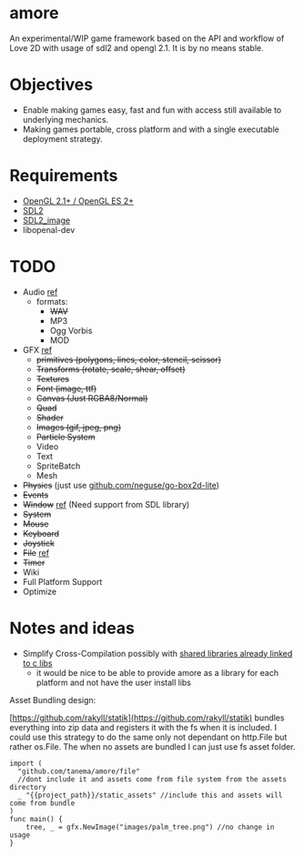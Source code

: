 # amore

An experimental/WIP game framework based on the API and workflow of Love 2D with
usage of sdl2 and opengl 2.1. It is by no means stable.

Objectives
==========
* Enable making games easy, fast and fun with access still available to underlying mechanics.
* Making games portable, cross platform and with a single executable deployment strategy.
 
Requirements
============
* [OpenGL 2.1+ / OpenGL ES 2+](https://www.opengl.org/wiki/Getting_Started)
* [SDL2](http://libsdl.org/download-2.0.php)
* [SDL2_image](http://www.libsdl.org/projects/SDL_image/)
* libopenal-dev

TODO
=====
* Audio [ref](https://love2d.org/wiki/love.audio)
  - formats:
    * ~~WAV~~
    * MP3
    * Ogg Vorbis
    * MOD
* GFX [ref](https://love2d.org/wiki/love.graphics)
  - ~~primitives (polygons, lines, color, stencil, scissor)~~
  - ~~Transforms (rotate, scale, shear, offset)~~
  - ~~Textures~~
  - ~~Font (image, ttf)~~
  - ~~Canvas (Just RGBA8/Normal)~~
  - ~~Quad~~
  - ~~Shader~~
  - ~~Images (gif, jpeg, png)~~
  - ~~Particle System~~
  - Video
  - Text
  - SpriteBatch
  - Mesh
* ~~Physics~~ (just use [github.com/neguse/go-box2d-lite](https://github.com/neguse/go-box2d-lite))
* ~~Events~~
* ~~Window~~ [ref](https://love2d.org/wiki/love.window) (Need support from SDL library)
* ~~System~~
* ~~Mouse~~
* ~~Keyboard~~
* ~~Joystick~~
* ~~File~~ [ref](https://love2d.org/wiki/love.filesystem)
* ~~Timer~~
* Wiki
* Full Platform Support
* Optimize

Notes and ideas
====

* Simplify Cross-Compilation possibly with [shared libraries already linked to c libs](http://blog.ralch.com/tutorial/golang-sharing-libraries/)
  - it would be nice to be able to provide amore as a library for each platform and not have the user install libs

Asset Bundling design:
 
[https://github.com/rakyll/statik](https://github.com/rakyll/statik) bundles everything into 
zip data and registers it with the fs when it is included. I could use this strategy
to do the same only not dependant on http.File but rather os.File. The when no assets
are bundled I can just use fs asset folder.

```golang
import (
  "github.com/tanema/amore/file"
  //dont include it and assets come from file system from the assets directory
  _ "{{project_path}}/static_assets" //include this and assets will come from bundle
)
func main() {
	tree, _ = gfx.NewImage("images/palm_tree.png") //no change in usage
}
```

